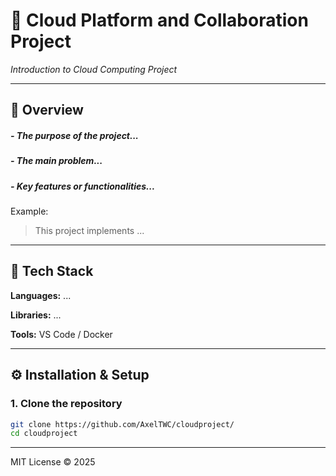 # 🚀 Cloud Platform and Collaboration Project
_Introduction to Cloud Computing Project_

---

## 📖 Overview
##### - The purpose of the project...
##### - The main problem...
##### - Key features or functionalities...

Example:
> This project implements ...

---

## 🧰 Tech Stack

**Languages:** ...

**Libraries:** ...

**Tools:** VS Code / Docker

---

## ⚙️ Installation & Setup

### 1. Clone the repository
```bash
git clone https://github.com/AxelTWC/cloudproject/
cd cloudproject
```
---

MIT License © 2025
